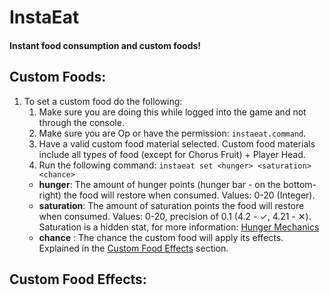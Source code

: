 # InstaEat
#### Instant food consumption and custom foods!


## **Custom Foods:**
1. To set a custom food do the following:
   1. Make sure you are doing this while logged into the game and not through the console.
   2. Make sure you are Op or have the permission: `instaeat.command`.
   3. Have a valid custom food material selected. Custom food materials include all types of food (except for Chorus Fruit) + Player Head.
   4. Run the following command: `instaeat set <hunger> <saturation> <chance>`
     - **hunger**: The amount of hunger points (hunger bar - on the bottom-right) the food will restore when consumed. Values: 0-20 (Integer).
     - **saturation**: The amount of saturation points the food will restore when consumed. Values: 0-20, precision of 0.1 (4.2 - ✓, 4.21 - ✕). Saturation is a hidden stat, for more information: [Hunger Mechanics](https://minecraft.gamepedia.com/Hunger#Mechanics)
     - **chance** : The chance the custom food will apply its effects. Explained in the [Custom Food Effects](https://github.com/DMan1629/InstaEat/blob/master/README.md#custom-food-effects) section.
  
  ## **Custom Food Effects:**
